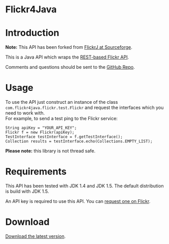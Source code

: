 Flickr4Java
==

Introduction
===

__Note:__ This API has been forked from [FlickrJ at Sourceforge](http://flickrj.sourceforge.net/).

This is a Java API which wraps the [REST-based Flickr API](http://www.flickr.com/services/api/).

Comments and questions should be sent to the [GitHub Repo](https://github.com/callmeal/Flickr4Java).

Usage
===

To use the API just construct an instance of the class `com.flickr4java.flickr.test.Flickr` and request the interfaces which you need to work with.  
For example, to send a test ping to the Flickr service:

    String apiKey = "YOUR_API_KEY";
    Flickr f = new Flickr(apiKey);
    TestInterface testInterface = f.getTestInterface();
    Collection results = testInterface.echo(Collections.EMPTY_LIST);

__Please note:__ this library is not thread safe.


Requirements
===
This API has been tested with JDK 1.4 and JDK 1.5. The default distribution is build with JDK 1.5.

An API key is required to use this API.  You can [request one on Flickr](http://www.flickr.com/services/api/).

Download
===

[Download the latest version](https://github.com/callmeal/Flickr4Java/archive/master.zip).
